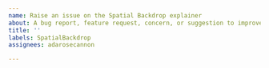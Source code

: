 ```yaml
---
name: Raise an issue on the Spatial Backdrop explainer
about: A bug report, feature request, concern, or suggestion to improve the explainer
title: ''
labels: SpatialBackdrop
assignees: adarosecannon

---
```

